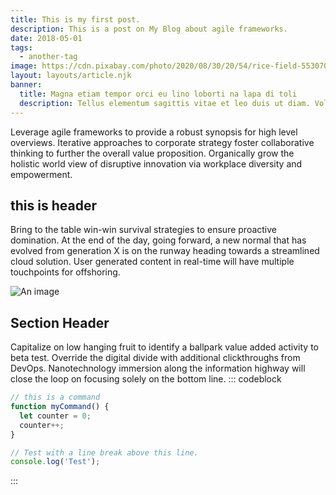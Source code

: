 ```yaml
---
title: This is my first post.
description: This is a post on My Blog about agile frameworks.
date: 2018-05-01
tags:
  - another-tag
image: https://cdn.pixabay.com/photo/2020/08/30/20/54/rice-field-5530707_1280.jpg
layout: layouts/article.njk
banner:
  title: Magna etiam tempor orci eu lino loborti na lapa di toli
  description: Tellus elementum sagittis vitae et leo duis ut diam. Volutpat maecenas volutpat blandit aliquam etiam erat velit scelerisque in. Pellentesque diam volutpat commodo sed egestas egestas fringilla phasellus faucibus.
---
```


Leverage agile frameworks to provide a robust synopsis for high level overviews. Iterative approaches to corporate strategy foster collaborative thinking to further the overall value proposition. Organically grow the holistic world view of disruptive innovation via workplace diversity and empowerment.

## this is header

Bring to the table win-win survival strategies to ensure proactive domination. At the end of the day, going forward, a new normal that has evolved from generation X is on the runway heading towards a streamlined cloud solution. User generated content in real-time will have multiple touchpoints for offshoring.

![An image](https://cdn.pixabay.com/photo/2020/08/30/20/54/rice-field-5530707_1280.jpg)

## Section Header

Capitalize on low hanging fruit to identify a ballpark value added activity to beta test. Override the digital divide with additional clickthroughs from DevOps. Nanotechnology immersion along the information highway will close the loop on focusing solely on the bottom line.
::: codeblock

```js
// this is a command
function myCommand() {
  let counter = 0;
  counter++;
}

// Test with a line break above this line.
console.log('Test');
```

:::
